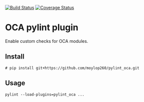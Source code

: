 [![Build Status](https://travis-ci.org/moylop260/pylint_oca.svg?branch=master)](https://travis-ci.org/moylop260/pylint_oca)
[![Coverage Status](https://coveralls.io/repos/moylop260/pylint_oca/badge.svg?branch=master&service=github)](https://coveralls.io/github/moylop260/pylint_oca?branch=master)


# OCA pylint plugin

Enable custom checks for OCA modules.

## Install
`# pip install git+https://github.com/moylop260/pylint_oca.git`

## Usage
 `pylint --load-plugins=pylint_oca ...`

